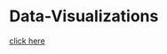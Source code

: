 # Data-Visualizations<br>
<a href="https://public.flourish.studio/story/1879520/"> click here <a>
  <br>
  
